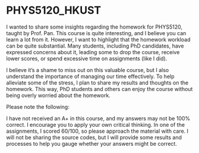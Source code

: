 # PHYS5120_HKUST
I wanted to share some insights regarding the homework for PHYS5120, taught by Prof. Pan. This course is quite interesting, and I believe you can learn a lot from it. However, I want to highlight that the homework workload can be quite substantial. Many students, including PhD candidates, have expressed concerns about it, leading some to drop the course, receive lower scores, or spend excessive time on assignments (like I did).

I believe it’s a shame to miss out on this valuable course, but I also understand the importance of managing our time effectively. To help alleviate some of the stress, I plan to share my results and thoughts on the homework. This way, PhD students and others can enjoy the course without being overly worried about the homework.

Please note the following:

I have not received an A+ in this course, and my answers may not be 100% correct. I encourage you to apply your own critical thinking.
In one of the assignments, I scored 60/100, so please approach the material with care.
I will not be sharing the source codes, but I will provide some results and processes to help you gauge whether your answers might be correct.

